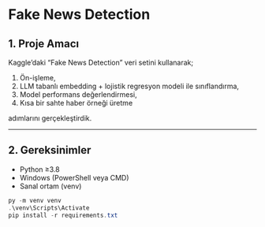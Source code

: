 # Fake News Detection

## 1. Proje Amacı  
Kaggle’daki “Fake News Detection” veri setini kullanarak;  
1. Ön-işleme,  
2. LLM tabanlı embedding + lojistik regresyon modeli ile sınıflandırma,  
3. Model performans değerlendirmesi,  
4. Kısa bir sahte haber örneği üretme  

adımlarını gerçekleştirdik.

---

## 2. Gereksinimler  
- Python ≥3.8  
- Windows (PowerShell veya CMD)  
- Sanal ortam (venv)  

```powershell
py -m venv venv
.\venv\Scripts\Activate
pip install -r requirements.txt
